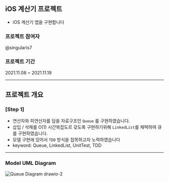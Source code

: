 ## iOS 계산기 프로젝트
* iOS 계산기 앱을 구현합니다

### 프로젝트 참여자
@singularis7

### 프로젝트 기간
2021.11.08 ~ 2021.11.19

---

## 프로젝트 개요

### [Step 1]
* 연산자와 피연산자를 담을 자료구조인 `Queue` 를 구현하였습니다. 
* 삽입 / 삭제를 O(1) 시간복잡도르 갖도록 구현하기위해 `LinkedList`를 채택하여 큐를 구현하였습니다.
* 모델 구현에 있어서 `TDD` 방식을 접목하고자 노력하였습니다
* keyword: Queue, LinkedList, UnitTest, TDD
---

### Model UML Diagram

![Queue Diagram drawio-2](https://user-images.githubusercontent.com/25794814/140848478-bd1a34c3-9375-4885-aac0-56993857fde3.png)

